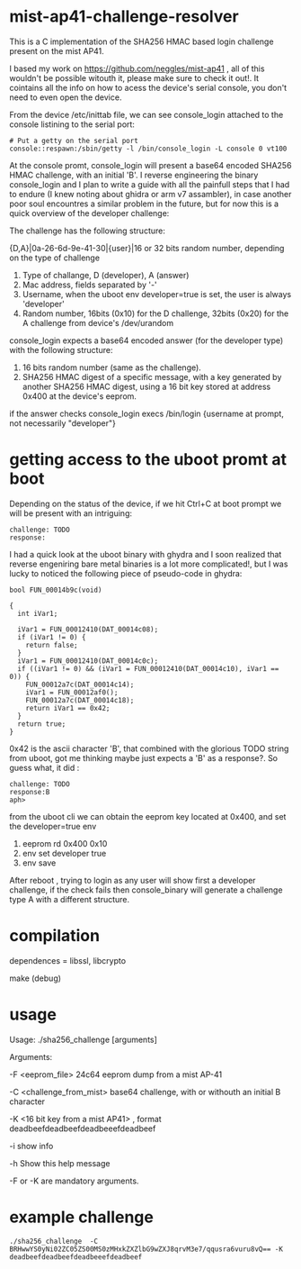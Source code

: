 # mist-ap41-challenge-resolver

This is a C implementation of the SHA256 HMAC based login challenge present on the mist AP41.

I based my work on https://github.com/neggles/mist-ap41 , all of this wouldn't be possible witouth it, please make sure to check it out!. It cointains all the info on how to acess the device's serial console, you don't need to even open the device.

From the device /etc/inittab file, we can see console_login attached to the console listining to the serial port:
```
# Put a getty on the serial port
console::respawn:/sbin/getty -l /bin/console_login -L console 0 vt100
```
At the console promt, console_login will present a base64 encoded SHA256 HMAC challenge, with an initial 'B'. I reverse engineering the binary console_login and I plan to write a guide with all the painfull steps that I had to endure (I knew noting about ghidra or arm v7 assambler), in case another poor soul encountres a similar problem in the future, but for now this is a quick overview of the developer challenge:

The challenge has the following structure:

{D,A}|0a-26-6d-9e-41-30|{user}|16 or 32 bits random number, depending on the type of challenge

1. Type of challange, D (developer), A (answer)
2. Mac address, fields separated by '-'
3. Username, when the uboot env developer=true is set, the user is always 'developer'
4. Random number, 16bits (0x10) for the D challenge, 32bits (0x20) for the A challenge from device's /dev/urandom

console_login expects a base64 encoded answer (for the developer type) with the following structure:

1. 16 bits random number (same as the challenge).
2. SHA256 HMAC digest of a specific message, with a key generated by another SHA256 HMAC digest, using a 16 bit key stored at address 0x400 at the device's eeprom.

if the answer checks console_login execs /bin/login {username at prompt, not necessarily "developer"}

# getting access to the uboot promt at boot

Depending on the status of the device, if we hit Ctrl+C at boot prompt we will be present with an intriguing: 
```
challenge: TODO
response: 
```
I had a quick look at the uboot binary with ghydra and I soon realized that reverse engeniring bare metal binaries is a lot more complicated!, but I was lucky to noticed the following piece of pseudo-code in ghydra:
```
bool FUN_00014b9c(void)

{
  int iVar1;
  
  iVar1 = FUN_00012410(DAT_00014c08);
  if (iVar1 != 0) {
    return false;
  }
  iVar1 = FUN_00012410(DAT_00014c0c);
  if ((iVar1 != 0) && (iVar1 = FUN_00012410(DAT_00014c10), iVar1 == 0)) {
    FUN_00012a7c(DAT_00014c14);
    iVar1 = FUN_00012af0();
    FUN_00012a7c(DAT_00014c18);
    return iVar1 == 0x42; 
  }
  return true;
}
```
0x42 is the ascii character 'B', that combined with the glorious TODO string from uboot, got me thinking maybe just expects a 'B' as a response?. So guess what, it did :
```
challenge: TODO
response:B
aph> 
```

from the uboot cli we can obtain the eeprom key located at 0x400, and set the developer=true env
1. eeprom rd 0x400 0x10 
2. env set developer true
3. env save

After reboot , trying to login as any user will show first a developer challenge, if the check fails then console_binary will generate a challenge type A with a different structure. 

# compilation

dependences = libssl, libcrypto

make (debug)

# usage 

Usage: ./sha256_challenge [arguments]

Arguments:

  -F <eeprom_file> 24c64 eeprom dump from a mist AP-41
  
  -C <challenge_from_mist> base64 challenge, with or withouth an initial B character
  
  -K <16 bit key from a mist AP41> , format deadbeefdeadbeefdeadbeeefdeadbeef 
  
  -i show info
  
  -h Show this help message

  

-F or -K are mandatory arguments.
# example challenge

```
./sha256_challenge  -C BRHwwYS0yNi02ZC05ZS00MS0zMHxkZXZlbG9wZXJ8qrvM3e7/qqusra6vuru8vQ== -K deadbeefdeadbeefdeadbeeefdeadbeef
```

